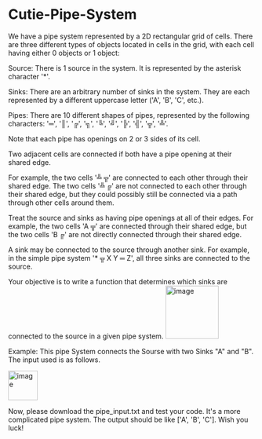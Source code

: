 # Cutie-Pipe-System
We have a pipe system represented by a 2D rectangular grid of cells. There are three different types of objects located in cells in the grid, with each cell having either 0 objects or 1 object:

Source: There is 1 source in the system. It is represented by the asterisk character '*'.

Sinks: There are an arbitrary number of sinks in the system. They are each represented by a different uppercase letter ('A', 'B', 'C', etc.).

Pipes: There are 10 different shapes of pipes, represented by the following characters: '═', '║', '╔', '╗', '╚', '╝', '╠', '╣', '╦', '╩'.

Note that each pipe has openings on 2 or 3 sides of its cell.

Two adjacent cells are connected if both have a pipe opening at their shared edge.

For example, the two cells '╩ ╦' are connected to each other through their shared edge. The two cells '╩ ╔' are not connected to each other through their shared edge, but they could possibly still be connected via a path through other cells around them.

Treat the source and sinks as having pipe openings at all of their edges. For example, the two cells 'A ╦' are connected through their shared edge, but the two cells 'B ╔' are not directly connected through their shared edge.

A sink may be connected to the source through another sink. For example, in the simple pipe system '* ╦ X Y ═ Z', all three sinks are connected to the source.

Your objective is to write a function that determines which sinks are connected to the source in a given pipe system.
<img width="108" alt="image" src="https://github.com/Nicoule/Cutie-Pipe-System/assets/130537195/6517458d-2af8-4b62-b351-bcdce2e27605">

Example: This pipe System connects the Sourse with two Sinks "A" and "B". The input used is as follows.

<img width="60" alt="image" src="https://github.com/Nicoule/Cutie-Pipe-System/assets/130537195/26e8568e-555c-47e4-ad3b-003facd98b3b">

Now, please download the pipe_input.txt and test your code. It's a more complicated pipe system. The output should be like ['A', 'B', 'C']. Wish you luck!
